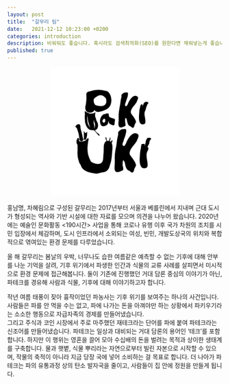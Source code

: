 ```yaml
---
layout: post
title:  "갈무리 팀"
date:   2021-12-12 10:23:00 +0200
categories: introduction
description: 비워둬도 좋습니다. 혹시라도 검색최적화(SEO)를 원한다면 채워넣는게 좋습니다.
published: true
---
```



 <p align="center">
  <img src="/asset/images/pakiuki_logo.png" width="300px" />
</p>


홍남명, 차혜림으로 구성된 갈무리는 2017년부터 서울과 베를린에서 지내며  근대 도시가 형성되는 역사와 기반 시설에 대한 자료를 모으며 의견을 나누어 왔습니다. 2020년에는 예술인 문화활동 <190시간> 사업을 통해 코로나 유행 이후 국가 차원의 조치를 시민 입장에서 체감하며, 도시 인프라에서 소외되는 여성, 빈민, 개발도상국의 위치와 복합적으로 엮여있는 환경 문제를 다루었습니다.  

올 해 갈무리는 봄날의 우박, 너무나도 습한 여름같은 예측할 수 없는 기후에 대해 안부를 나눈 기억을 살려,  기후 위기에서 파생한 인간과 식물의 교류 사례를 살피면서 미시적으로 환경 문제에 접근해봅니다. 둘이 기존에 진행했던 거대 담론 중심의 이야기가 아닌, 파테크를 경유해 사람과 식물, 기후에 대해 이야기하고자 합니다.  

작년 여름 태풍이 잦아 흉작이었던 파농사는 기후 위기를 보여주는 하나의 사건입니다. 사람들은 파를 안 먹을 수는 없고, 파에 나가는 돈을 아껴야만 하는 상황에서 파키우기라는 소소한 행동으로 자급자족의 경제를 만들어냈습니다.  
그리고 주식과 코인 시장에서 주로 마주했던 재테크라는 단어를 파에 붙여 파테크라는 신조어를 만들어냈습니다. 파테크는 일상과 대비되는 거대 담론의 용어인 ‘테크’를 포함합니다. 하지만 이 행위는 영혼을 끌어 모아 수십배의 돈을 벌려는 목적과 상이한 생태계를 구축합니다. 물과 햇볕, 식물 뿌리라는 자연으로부터 빌린 자본으로 시작할 수 있으며, 작물의 축적이 아니라 지금 당장 국에 넣어 소비하는 걸 목표로 합니다. 더 나아가 파테크는 파의 유통과정 상의 탄소 발자국을 줄이고, 사람들이 집 안에 정원을 만들게 됩니다.